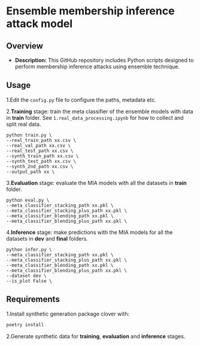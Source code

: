 # Ensemble membership inference attack model

## Overview

- **Description:** This GitHub repository includes Python scripts designed to perform membership inference attacks using ensemble technique.

## Usage

1.Edit the `config.py` file to configure the paths, metadata etc.

2.**Training** stage: train the meta classifier of the ensemble models with data in **train** folder. 
See `1.real_data_processing.ipynb` for how to collect and split real data.

```
python train.py \
--real_train_path xx.csv \
--real_val_path xx.csv \
--real_test_path xx.csv \
--synth_train_path xx.csv \
--synth_test_path xx.csv \
--synth_2nd_path xx.csv \
--output_path xx \
```

3.**Evaluation** stage: evaluate the MIA models with all the datasets in **train** folder.

```
python eval.py \
--meta_classifier_stacking_path xx.pkl \
--meta_classifier_stacking_plus_path xx.pkl \
--meta_classifier_blending_path xx.pkl \
--meta_classifier_blending_plus_path xx.pkl \
```

4.**Inference** stage: make predictions with the MIA models for all the datasets in **dev** and **final** folders.

```
python infer.py \
--meta_classifier_stacking_path xx.pkl \
--meta_classifier_stacking_plus_path xx.pkl \
--meta_classifier_blending_path xx.pkl \
--meta_classifier_blending_plus_path xx.pkl \
--dataset dev \
--is_plot False \
```

## Requirements

1.Install synthetic generation package clover with:
```bash
poetry install
````

2.Generate synthetic data for **training**, **evaluation** and **inference** stages.